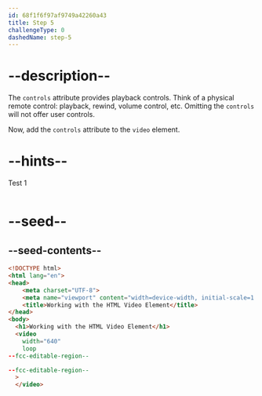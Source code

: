 ```yaml
---
id: 68f1f6f97af9749a42260a43
title: Step 5
challengeType: 0
dashedName: step-5
---
```


# --description--

The `controls` attribute provides playback controls.
Think of a physical remote control: playback, rewind,
volume control, etc. Omitting the `controls` will not
offer user controls.

Now, add the `controls` attribute to the `video` element.

# --hints--

Test 1

```js

```

# --seed--

## --seed-contents--

```html
<!DOCTYPE html>
<html lang="en">
<head>
    <meta charset="UTF-8">
    <meta name="viewport" content="width=device-width, initial-scale=1.0">
    <title>Working with the HTML Video Element</title>
</head>
<body>
  <h1>Working with the HTML Video Element</h1>
  <video
    width="640"
    loop
--fcc-editable-region--

--fcc-editable-region--
  >
  </video>
```
